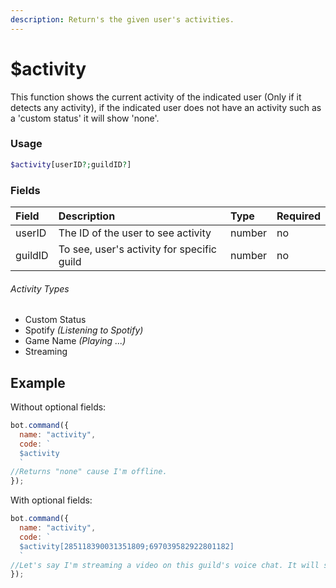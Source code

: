 ```yaml
---
description: Return's the given user's activities.
---
```


# $activity

This function shows the current activity of the indicated user \(Only if it detects any activity\), if the indicated user does not have an activity such as a 'custom status' it will show 'none'.

### Usage

```php
$activity[userID?;guildID?]
```

### Fields

| Field | Description | Type | Required |
| :--- | :--- | :--- | :--- |
| userID | The ID of the user to see activity | number | no |
| guildID | To see, user's activity for specific guild | number | no |

###### Activity Types

* Custom Status
* Spotify _\(Listening to Spotify\)_
* Game Name _\(Playing ...\)_
* Streaming

## Example

Without optional fields:

```javascript
bot.command({
  name: "activity",
  code: `
  $activity
  `
//Returns "none" cause I'm offline.
});
```

With optional fields:

```javascript
bot.command({
  name: "activity",
  code: `
  $activity[285118390031351809;697039582922801182]
  `
//Let's say I'm streaming a video on this guild's voice chat. It will show "Streaming" activity since I'm streaming a video.
});
```
